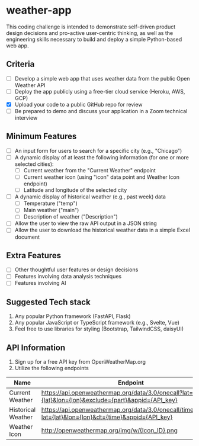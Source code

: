 # weather-app

This coding challenge is intended to demonstrate self-driven product design decisions and pro-active user-centric thinking, as well as the engineering skills necessary to build and deploy a simple Python-based web app.

## Criteria

- [ ] Develop a simple web app that uses weather data from the public Open Weather API
- [ ] Deploy the app publicly using a free-tier cloud service (Heroku, AWS, GCP)
- [x] Upload your code to a public GitHub repo for review
- [ ] Be prepared to demo and discuss your application in a Zoom technical interview

## Minimum Features

- [ ] An input form for users to search for a specific city (e.g., "Chicago")
- [ ] A dynamic display of at least the following information (for one or more selected cities):
    - [ ] Current weather from the "Current Weather" endpoint
    - [ ] Current weather icon (using "icon" data point and Weather Icon endpoint)
    - [ ] Latitude and longitude of the selected city
- [ ] A dynamic display of historical weather (e.g., past week) data
    - [ ] Temperature ("temp")
    - [ ] Main weather ("main")
    - [ ] Description of weather ("Description")
- [ ] Allow the user to view the raw API output in a JSON string
- [ ] Allow the user to download the historical weather data in a simple Excel document

## Extra Features

- [ ] Other thoughtful user features or design decisions
- [ ] Features involving data analysis techniques
- [ ] Features involving AI

## Suggested Tech stack

1. Any popular Python framework (FastAPI, Flask)
2. Any popular JavaScript or TypeScript framework (e.g., Svelte, Vue)
3. Feel free to use libraries for styling (Bootstrap, TailwindCSS, daisyUI)

## API Information

1. Sign up for a free API key from OpenWeatherMap.org
2. Utilize the following endpoints

| Name              | Endpoint                                                                                     | Documentation                   |
|-------------------|----------------------------------------------------------------------------------------------|---------------------------------|
| Current Weather   | https://api.openweathermap.org/data/3.0/onecall?lat={lat}&lon={lon}&exclude={part}&appid={API_key} | https://openweathermap.org/api/one-call-api |
| Historical Weather| https://api.openweathermap.org/data/3.0/onecall/timemachine?lat={lat}&lon={lon}&dt={time}&appid={API_key} | https://openweathermap.org/api/one-call-api |
| Weather Icon      | http://openweathermap.org/img/w/{Icon_ID}.png                                                 | N/A                             |

